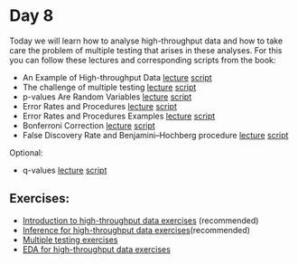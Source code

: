 # Day 8

Today we will learn how to analyse high-throughput data and how to take care the problem of multiple testing that arises in these analyses.
For this you can follow these lectures and corresponding scripts from the book:


 - An Example of High-throughput Data [lecture](https://www.youtube.com/watch?v=ujAU9T9QX24)  [script](http://genomicsclass.github.io/book/pages/intro_to_highthroughput_data.html)
 - The challenge of multiple testing [lecture](https://www.youtube.com/watch?v=yobqXdAts14)  [script](http://genomicsclass.github.io/book/pages/multiple_testing.html)
- p-values Are Random Variables [lecture](https://www.youtube.com/watch?v=EASx5PljTW8)  [script](http://genomicsclass.github.io/book/pages/eda_for_highthroughput.html)
- Error Rates and Procedures [lecture](https://www.youtube.com/watch?v=r_pjo-kuotQ)  [script](http://genomicsclass.github.io/book/pages/multiple_testing.html)
 - Error Rates and Procedures Examples [lecture](https://www.youtube.com/watch?v=pn3UllO26FE)  [script](http://genomicsclass.github.io/book/pages/multiple_testing.html)
- Bonferroni Correction [lecture](https://www.youtube.com/watch?v=X6R1pptBHZA)  [script](http://genomicsclass.github.io/book/pages/multiple_testing.html)
 - False Discovery Rate and Benjamini–Hochberg procedure [lecture](https://www.youtube.com/watch?v=ylKVIye4d_c)  [script](http://genomicsclass.github.io/book/pages/multiple_testing.html)
 
 Optional:
- q-values [lecture](https://www.youtube.com/watch?v=tomS-c321rI)  [script](http://genomicsclass.github.io/book/pages/multiple_testing.html)



## Exercises:
-   [Introduction to high-throughput data exercises](http://genomicsclass.github.io/book/pages/intro_to_highthroughput_data_exercises.html) (recommended)
-   [Inference for high-throughput data exercises](http://genomicsclass.github.io/book/pages/inference_for_highthroughput_exercises.html)(recommended)
-   [Multiple testing exercises](http://genomicsclass.github.io/book/pages/multiple_testing_exercises.html)
 -   [EDA for high-throughput data exercises](http://genomicsclass.github.io/book/pages/eda_for_highthroughput_exercises.html)
